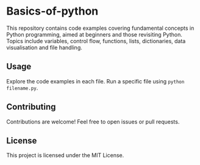 # Basics-of-python

This repository contains code examples covering fundamental concepts in Python programming, aimed at beginners and those revisiting Python. Topics include variables, control flow, functions, lists, dictionaries, data visualisation and file handling.

## Usage

Explore the code examples in each file. Run a specific file using `python filename.py`.

## Contributing

Contributions are welcome! Feel free to open issues or pull requests.

## License

This project is licensed under the MIT License.
